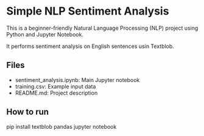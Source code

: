 # Simple NLP Sentiment Analysis

This is a beginner-friendly Natural Language Processing (NLP) project using Python and Jupyter Notebook.

It performs sentiment analysis on English sentences usin Textblob.

## Files
- sentiment_analysis.ipynb: Main Jupyter notebook
- training.csv: Example input data
- README.md: Project description

## How to run
pip install textblob pandas jupyter notebook
